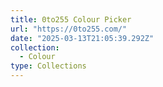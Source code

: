 ```yaml
---
title: 0to255 Colour Picker
url: "https://0to255.com/"
date: "2025-03-13T21:05:39.292Z"
collection:
  - Colour
type: Collections
---
```

